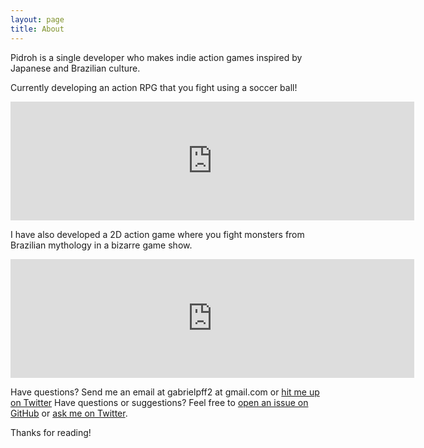 ```yaml
---
layout: page
title: About
---
```


Pidroh is a single developer who makes indie action games inspired by Japanese and Brazilian culture.

Currently developing an action RPG that you fight using a soccer ball!
<iframe src="https://store.steampowered.com/widget/1638970/" frameborder="0" width="646" height="190"></iframe>

I have also developed a 2D action game where you fight monsters from Brazilian mythology in a bizarre game show.

<iframe src="https://store.steampowered.com/widget/392720/" frameborder="0" width="646" height="190"></iframe>

Have questions? Send me an email at gabrielpff2 at gmail.com or [hit me up on Twitter]()
Have questions or suggestions? Feel free to [open an issue on GitHub](https://github.com/poole/issues/new) or [ask me on Twitter](https://twitter.com/Mabiremps).

Thanks for reading!
